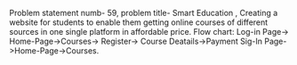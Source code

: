 Problem statement numb- 59, problem title- Smart Education ,  Creating a website for students to enable them getting online courses of different sources in one single platform in affordable price. 
Flow chart:
            Log-in  Page-> Home-Page->Courses-> Register-> Course Deatails->Payment
            Sig-In Page->Home-Page->Courses. 
